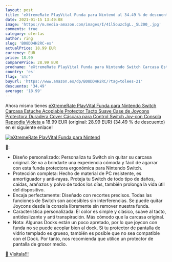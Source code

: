 ```yaml
---
layout: post
title: 'eXtremeRate PlayVital Funda para Nintend al 34.49 % de descuento'
date: 2021-01-15 13:49:08
image: 'https://m.media-amazon.com/images/I/41l5ouzc5gL._SL200_.jpg'
comments: true
category: ofertas
author: ring
slug: 'B08DD4H2RC-es'
actualPrice: 18.99 EUR
currency: EUR
price: 18.99
comparePrice: 28.99 EUR
prodname: 'eXtremeRate PlayVital Funda para Nintendo Switch Carcasa Estuche Acoplable Protector Tacto Suave Case de Joycons Protectora Duradera Cover Cáscara para Control Switch Joy-con Consola Rapsodia Violeta '
country: 'es'
flag: '🇪🇸'
buyurl: 'https://www.amazon.es/dp/B08DD4H2RC/?tag=tolees-21'
descuento: '34.49'
average: '18.99'
---
```


Ahora mismo tienes [eXtremeRate PlayVital Funda para Nintendo Switch Carcasa Estuche Acoplable Protector Tacto Suave Case de Joycons Protectora Duradera Cover Cáscara para Control Switch Joy-con Consola Rapsodia Violeta ](https://www.amazon.es/dp/B08DD4H2RC/?tag=tolees-21) a 18.99 EUR (original: 28.99 EUR) (34.49 %  de descuento) en el siguiente enlace!

[![eXtremeRate PlayVital Funda para Nintend](https://m.media-amazon.com/images/I/41l5ouzc5gL._SL200_.jpg)](https://www.amazon.es/dp/B08DD4H2RC/?tag=tolees-21)

🔎:

- Diseño personalizado: Personaliza tu Switch sin quitar su carcasa original. Se va a brindarte una experiencia cómoda y fácil de agarrar con esta funda protectora ergonómica para Nintendo Switch.
- Protección completa: Hecho de material de PC resistente, es amortiguador y anti-rayas. Proteja tu Switch de todo tipo de daños, caídas, arañazos y polvo de todos los días, también prolonga la vida útil del dispositivo.
- Encaja perfectamente: Diseñado con recortes precisos. Todas las funciones de Switch son accesibles sin interferencias. Se puede quitar Joycons desde la consola libremente sin remover nuestra funda.
- Característica personalizada: El color es simple y clásico, suave al tacto, antideslizante y anti transpiración. Más cómodo que la carcasa original.
- Nota: Algunas Docks están un poco apretado, por lo que joycon con funda no se puede acoplar bien al dock. Si tu protector de pantalla de vidrio templado es grueso, también es posible que no sea compatible con el Dock. Por tanto, nos recomienda que utilice un protector de pantalla de grosor medio.

[🛒 Visítala!!!](https://www.amazon.es/dp/B08DD4H2RC/?tag=tolees-21)
